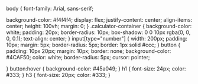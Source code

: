 body {
font-family: Arial, sans-serif;

background-color: #f4f4f4;
display: flex;
justify-content: center;
align-items: center;
height: 100vh;
margin: 0;
}
.calculator-container {
background-color: white;
padding: 20px;
border-radius: 10px;
box-shadow: 0 0 10px rgba(0, 0, 0, 0.1);
text-align: center;
}
input[type="number"] {
width: 200px;
padding: 10px;
margin: 5px;
border-radius: 5px;
border: 1px solid #ccc;
}
button {
padding: 10px 20px;
margin: 10px;
border: none;
background-color: #4CAF50;
color: white;
border-radius: 5px;
cursor: pointer;

}
button:hover {
background-color: #45a049;
}
h1 {
font-size: 24px;
color: #333;
}
h3 {
font-size: 20px;
color: #333;
}
